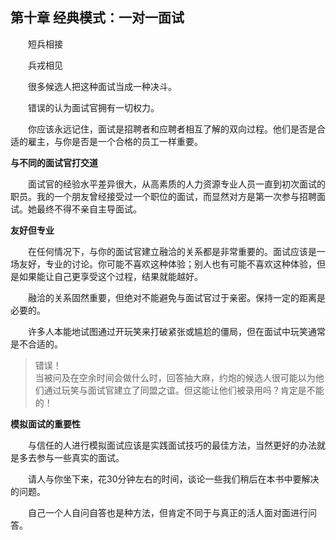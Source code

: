 ## 第十章 经典模式：一对一面试

&emsp;&emsp;短兵相接

&emsp;&emsp;兵戎相见

&emsp;&emsp;很多候选人把这种面试当成一种决斗。

&emsp;&emsp;错误的认为面试官拥有一切权力。

&emsp;&emsp;你应该永远记住，面试是招聘者和应聘者相互了解的双向过程。他们是否是合适的雇主，与你是否是一个合格的员工一样重要。

**与不同的面试官打交道**

&emsp;&emsp;面试官的经验水平差异很大，从高素质的人力资源专业人员一直到初次面试的职员。我的一个朋友曾经接受过一个职位的面试，而显然对方是第一次参与招聘面试。她最终不得不亲自主导面试。

**友好但专业**

&emsp;&emsp;在任何情况下，与你的面试官建立融洽的关系都是非常重要的。面试应该是一场友好，专业的讨论。你可能不喜欢这种体验；别人也有可能不喜欢这种体验，但是如果能让自己更享受这个过程，结果就能越好。

&emsp;&emsp;融洽的关系固然重要，但绝对不能避免与面试官过于亲密。保持一定的距离是必要的。

&emsp;&emsp;许多人本能地试图通过开玩笑来打破紧张或尴尬的僵局，但在面试中玩笑通常是不合适的。

> 错误！  
> 当被问及在空余时间会做什么时，回答抽大麻，约炮的候选人很可能以为他们通过玩笑与面试官建立了同盟之谊。但这能让他们被录用吗？肯定是不能的！

**模拟面试的重要性**

&emsp;&emsp;与信任的人进行模拟面试应该是实践面试技巧的最佳方法，当然更好的办法就是多去参与一些真实的面试。

&emsp;&emsp;请人与你坐下来，花30分钟左右的时间，谈论一些我们稍后在本书中要解决的问题。

&emsp;&emsp;自己一个人自问自答也是种方法，但肯定不同于与真正的活人面对面进行问答。